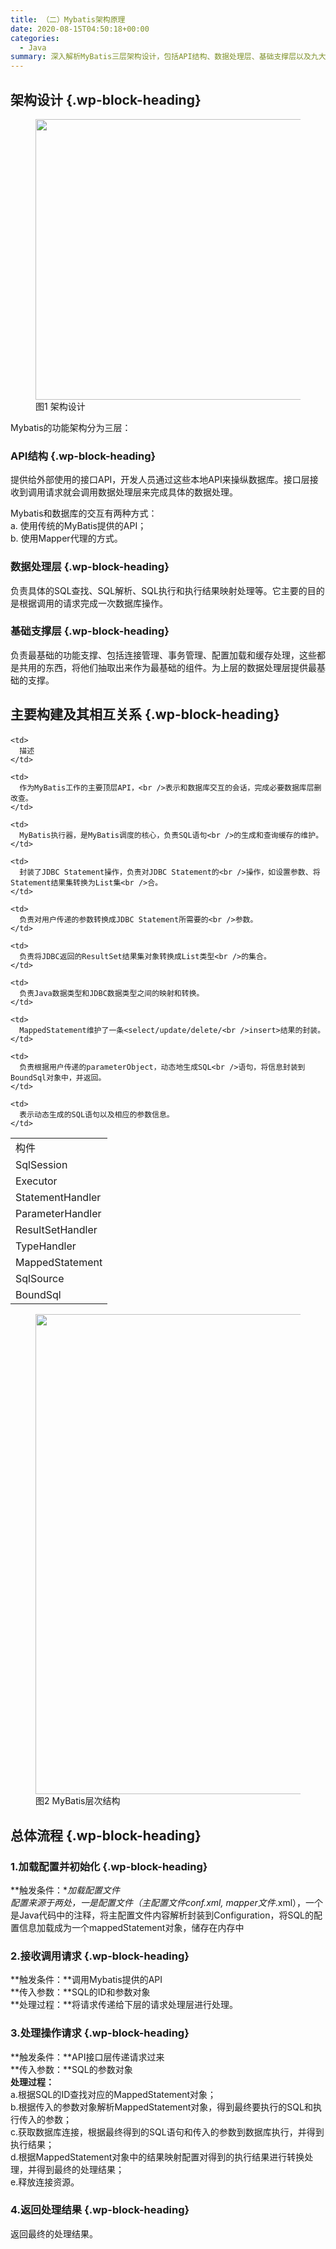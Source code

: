 ```yaml
---
title: （二）Mybatis架构原理
date: 2020-08-15T04:50:18+00:00
categories:
  - Java
summary: 深入解析MyBatis三层架构设计，包括API结构、数据处理层、基础支撑层以及九大核心组件的工作原理和相互关系。
---
```


## <span class="ez-toc-section" id="%E6%9E%B6%E6%9E%84%E8%AE%BE%E8%AE%A1"></span>**架构设计**<span class="ez-toc-section-end"></span> {.wp-block-heading}

<div class="wp-block-image">
  <figure class="aligncenter is-resized"><img decoding="async" loading="lazy" src="http://roliu.work/wp-content/uploads/2020/08/Mybatis架构设计-1024x897.png" alt="" class="wp-image-611" width="512" height="449" /><figcaption>图1 架构设计</figcaption></figure>
</div>

Mybatis的功能架构分为三层：  


### <span class="ez-toc-section" id="API%E7%BB%93%E6%9E%84"></span>**API结构**<span class="ez-toc-section-end"></span> {.wp-block-heading}

提供给外部使用的接口API，开发人员通过这些本地API来操纵数据库。接口层接收到调用请求就会调用数据处理层来完成具体的数据处理。

Mybatis和数据库的交互有两种方式：  
a. 使用传统的MyBatis提供的API；  
b. 使用Mapper代理的方式。

### <span class="ez-toc-section" id="%E6%95%B0%E6%8D%AE%E5%A4%84%E7%90%86%E5%B1%82"></span>**数据处理层**<span class="ez-toc-section-end"></span> {.wp-block-heading}

负责具体的SQL查找、SQL解析、SQL执行和执行结果映射处理等。它主要的目的是根据调用的请求完成一次数据库操作。

### <span class="ez-toc-section" id="%E5%9F%BA%E7%A1%80%E6%94%AF%E6%92%91%E5%B1%82"></span>**基础支撑层**<span class="ez-toc-section-end"></span> {.wp-block-heading}

负责最基础的功能支撑、包括连接管理、事务管理、配置加载和缓存处理，这些都是共用的东西，将他们抽取出来作为最基础的组件。为上层的数据处理层提供最基础的支撑。

## <span class="ez-toc-section" id="%E4%B8%BB%E8%A6%81%E6%9E%84%E5%BB%BA%E5%8F%8A%E5%85%B6%E7%9B%B8%E4%BA%92%E5%85%B3%E7%B3%BB"></span>**主要构建及其相互关系**<span class="ez-toc-section-end"></span> {.wp-block-heading}<figure class="wp-block-table is-style-stripes">

<table>
  <tr>
    <td>
      构件
    </td>
    
    <td>
      描述
    </td>
  </tr>
  
  <tr>
    <td>
      SqlSession
    </td>
    
    <td>
      作为MyBatis工作的主要顶层API，<br />表示和数据库交互的会话，完成必要数据库层删改查。
    </td>
  </tr>
  
  <tr>
    <td>
      Executor
    </td>
    
    <td>
      MyBatis执行器，是MyBatis调度的核心，负责SQL语句<br />的生成和查询缓存的维护。
    </td>
  </tr>
  
  <tr>
    <td>
      StatementHandler
    </td>
    
    <td>
      封装了JDBC Statement操作，负责对JDBC Statement的<br />操作，如设置参数、将Statement结果集转换为List集<br />合。
    </td>
  </tr>
  
  <tr>
    <td>
      ParameterHandler
    </td>
    
    <td>
      负责对用户传递的参数转换成JDBC Statement所需要的<br />参数。
    </td>
  </tr>
  
  <tr>
    <td>
      ResultSetHandler
    </td>
    
    <td>
      负责将JDBC返回的ResultSet结果集对象转换成List类型<br />的集合。
    </td>
  </tr>
  
  <tr>
    <td>
      TypeHandler
    </td>
    
    <td>
      负责Java数据类型和JDBC数据类型之间的映射和转换。
    </td>
  </tr>
  
  <tr>
    <td>
      MappedStatement
    </td>
    
    <td>
      MappedStatement维护了一条<select/update/delete/<br />insert>结果的封装。
    </td>
  </tr>
  
  <tr>
    <td>
      SqlSource
    </td>
    
    <td>
      负责根据用户传递的parameterObject，动态地生成SQL<br />语句，将信息封装到BoundSql对象中，并返回。
    </td>
  </tr>
  
  <tr>
    <td>
      BoundSql
    </td>
    
    <td>
      表示动态生成的SQL语句以及相应的参数信息。
    </td>
  </tr>
</table></figure> 

<div class="wp-block-image">
  <figure class="aligncenter is-resized"><img decoding="async" loading="lazy" src="http://roliu.work/wp-content/uploads/2020/08/Mybatis层次结构与JDBC-795x1024.png" alt="" class="wp-image-612" width="596" height="768" /><figcaption>图2 MyBatis层次结构</figcaption></figure>
</div>

## <span class="ez-toc-section" id="%E6%80%BB%E4%BD%93%E6%B5%81%E7%A8%8B"></span>**总体流程**<span class="ez-toc-section-end"></span> {.wp-block-heading}

### <span class="ez-toc-section" id="1%E5%8A%A0%E8%BD%BD%E9%85%8D%E7%BD%AE%E5%B9%B6%E5%88%9D%E5%A7%8B%E5%8C%96"></span>**1.加载配置并初始化**<span class="ez-toc-section-end"></span> {.wp-block-heading}

**触发条件：**加载配置文件  
配置来源于两处，一是配置文件（主配置文件conf.xml, mapper文件*.xml），一个是Java代码中的注释，将主配置文件内容解析封装到Configuration，将SQL的配置信息加载成为一个mappedStatement对象，储存在内存中

### <span class="ez-toc-section" id="2%E6%8E%A5%E6%94%B6%E8%B0%83%E7%94%A8%E8%AF%B7%E6%B1%82"></span>**2.接收调用请求**<span class="ez-toc-section-end"></span> {.wp-block-heading}

**触发条件：**调用Mybatis提供的API  
**传入参数：**SQL的ID和参数对象  
**处理过程：**将请求传递给下层的请求处理层进行处理。

### <span class="ez-toc-section" id="3%E5%A4%84%E7%90%86%E6%93%8D%E4%BD%9C%E8%AF%B7%E6%B1%82"></span>**3.处理操作请求**<span class="ez-toc-section-end"></span> {.wp-block-heading}

**触发条件：**API接口层传递请求过来  
**传入参数：**SQL的参数对象  
**处理过程：**  
a.根据SQL的ID查找对应的MappedStatement对象；  
b.根据传入的参数对象解析MappedStatement对象，得到最终要执行的SQL和执行传入的参数；  
c.获取数据库连接，根据最终得到的SQL语句和传入的参数到数据库执行，并得到执行结果；  
d.根据MappedStatement对象中的结果映射配置对得到的执行结果进行转换处理，并得到最终的处理结果；  
e.释放连接资源。

### <span class="ez-toc-section" id="4%E8%BF%94%E5%9B%9E%E5%A4%84%E7%90%86%E7%BB%93%E6%9E%9C"></span>**4.返回处理结果**<span class="ez-toc-section-end"></span> {.wp-block-heading}

返回最终的处理结果。